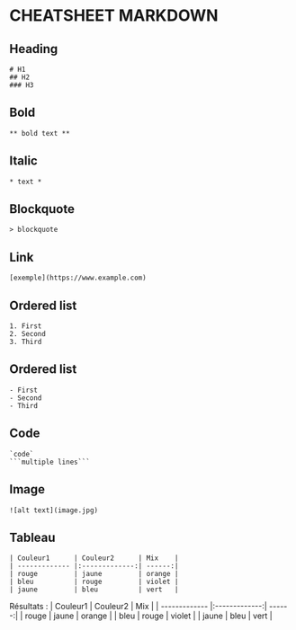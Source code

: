 # CHEATSHEET MARKDOWN
## Heading
    # H1
    ## H2
    ### H3

## Bold
    ** bold text **

## Italic
    * text *

## Blockquote
    > blockquote

## Link
    [exemple](https://www.example.com)

## Ordered list
    1. First
    2. Second
    3. Third

## Ordered list
    - First 
    - Second
    - Third

## Code
    `code`
    ```multiple lines```

## Image 
    ![alt text](image.jpg)

## Tableau
```
| Couleur1      | Couleur2      | Mix    |
| ------------- |:-------------:| ------:|
| rouge         | jaune         | orange |
| bleu          | rouge         | violet |
| jaune         | bleu          | vert   |
```
Résultats :
| Couleur1      | Couleur2      | Mix    |
| ------------- |:-------------:| ------:|
| rouge         | jaune         | orange |
| bleu          | rouge         | violet |
| jaune         | bleu          | vert   |